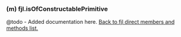 ### (m) fjl.isOfConstructablePrimitive
@todo - Added documentation here.
[Back to fjl direct members and methods list.](#members-and-methods)
